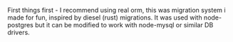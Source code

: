 First things first - I recommend using real orm, this was migration system i made for fun, inspired by diesel (rust) migrations. It was used with node-postgres but it can be modified to work with node-mysql or similar DB drivers. 